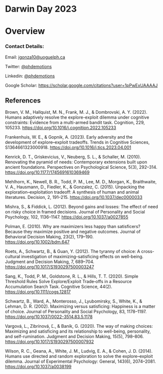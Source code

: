 # Darwin Day 2023

# Overview
### Contact Details:
Email: jgonza10@uoguelph.ca

Twitter: [@phdemotions](https://twitter.com/phdemotions)

Linkedin: [@phdemotions](https://www.linkedin.com/in/phdemotions)

Google Scholar: https://scholar.google.com/citations?user=1pPwExUAAAAJ

## References 

Brown, V. M., Hallquist, M. N., Frank, M. J., & Dombrovski, A. Y. (2022). Humans adaptively resolve the explore-exploit dilemma under cognitive constraints: Evidence from a multi-armed bandit task. Cognition, 229, 105233. https://doi.org/10.1016/j.cognition.2022.105233


Frankenhuis, W. E., & Gopnik, A. (2023). Early adversity and the development of explore–exploit tradeoffs. Trends in Cognitive Sciences, S1364661323000918. https://doi.org/10.1016/j.tics.2023.04.001


Kenrick, D. T., Griskevicius, V., Neuberg, S. L., & Schaller, M. (2010). Renovating the pyramid of needs: Contemporary extensions built upon ancient foundations. Perspectives on Psychological Science, 5(3), 292–314. https://doi.org/10.1177/1745691610369469


Mehlhorn, K., Newell, B. R., Todd, P. M., Lee, M. D., Morgan, K., Braithwaite, V. A., Hausmann, D., Fiedler, K., & Gonzalez, C. (2015). Unpacking the exploration–exploitation tradeoff: A synthesis of human and animal literatures. Decision, 2, 191–215. https://doi.org/10.1037/dec0000033


Mishra, S., & Fiddick, L. (2012). Beyond gains and losses: The effect of need on risky choice in framed decisions. Journal of Personality and Social Psychology, 102, 1136–1147. https://doi.org/10.1037/a0027855


Polman, E. (2010). Why are maximizers less happy than satisficers? Because they maximize positive and negative outcomes. Journal of Behavioral Decision Making, 23(2), 179–190. https://doi.org/10.1002/bdm.647


Roets, A., Schwartz, B., & Guan, Y. (2012). The tyranny of choice: A cross-cultural investigation of maximizing-satisficing effects on well-being. Judgment and Decision Making, 7, 689–704. https://doi.org/10.1017/S1930297500003247


Sang, K., Todd, P. M., Goldstone, R. L., & Hills, T. T. (2020). Simple Threshold Rules Solve Explore/Exploit Trade‐offs in a Resource Accumulation Search Task. Cognitive Science, 44(2). https://doi.org/10.1111/cogs.12817


Schwartz, B., Ward, A., Monterosso, J., Lyubomirsky, S., White, K., & Lehman, D. R. (2002). Maximizing versus satisficing: Happiness is a matter of choice. Journal of Personality and Social Psychology, 83, 1178–1197. https://doi.org/10.1037/0022-3514.83.5.1178


Vargová, L., Zibrínová, Ľ., & Baník, G. (2020). The way of making choices: Maximizing and satisficing and its relationship to well-being, personality, and self-rumination. Judgment and Decision Making, 15(5), 798–806. https://doi.org/10.1017/S1930297500007932


Wilson, R. C., Geana, A., White, J. M., Ludvig, E. A., & Cohen, J. D. (2014). Humans use directed and random exploration to solve the explore–exploit dilemma. Journal of Experimental Psychology: General, 143(6), 2074–2081. https://doi.org/10.1037/a0038199


 
